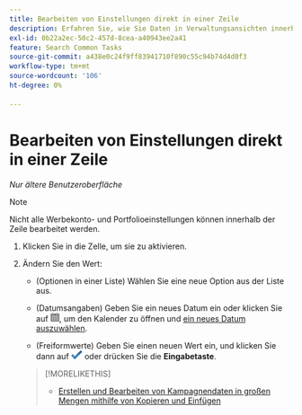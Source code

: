 ```yaml
---
title: Bearbeiten von Einstellungen direkt in einer Zeile
description: Erfahren Sie, wie Sie Daten in Verwaltungsansichten innerhalb der Zeile bearbeiten.
exl-id: 0b22a2ec-50c2-457d-8cea-a40943ee2a41
feature: Search Common Tasks
source-git-commit: a438e0c24f9ff83941710f890c55c94b74d4d0f3
workflow-type: tm+mt
source-wordcount: '106'
ht-degree: 0%

---
```


# Bearbeiten von Einstellungen direkt in einer Zeile

*Nur ältere Benutzeroberfläche*

>[!NOTE]
>
>Nicht alle Werbekonto- und Portfolioeinstellungen können innerhalb der Zeile bearbeitet werden.

1. Klicken Sie in die Zelle, um sie zu aktivieren.

1. Ändern Sie den Wert:

   * (Optionen in einer Liste) Wählen Sie eine neue Option aus der Liste aus.

   * (Datumsangaben) Geben Sie ein neues Datum ein oder klicken Sie auf ![Kalender](/help/search-social-commerce/assets/calendar.png "Kalender"), um den Kalender zu öffnen und [ein neues Datum auszuwählen](/help/search-social-commerce/common-tasks/navigation-editing-selection/calendar.md).

   * (Freiformwerte) Geben Sie einen neuen Wert ein, und klicken Sie dann auf ![Speichern](/help/search-social-commerce/assets/select.png "Speichern") oder drücken Sie die **Eingabetaste**.

   >[!MORELIKETHIS]
   >
   >* [Erstellen und Bearbeiten von Kampagnendaten in großen Mengen mithilfe von Kopieren und Einfügen](/help/search-social-commerce/campaign-management/campaigns/copy-paste.md)
